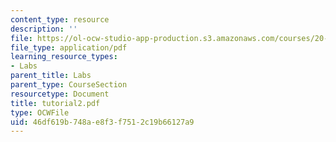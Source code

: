 ```yaml
---
content_type: resource
description: ''
file: https://ol-ocw-studio-app-production.s3.amazonaws.com/courses/20-309-biological-engineering-ii-instrumentation-and-measurement-fall-2006/46df619b748ae8f3f7512c19b66127a9_tutorial2.pdf
file_type: application/pdf
learning_resource_types:
- Labs
parent_title: Labs
parent_type: CourseSection
resourcetype: Document
title: tutorial2.pdf
type: OCWFile
uid: 46df619b-748a-e8f3-f751-2c19b66127a9
---
```

